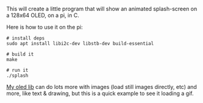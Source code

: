 This will create a little program that will show an animated splash-screen on a 128x64 OLED, on a pi, in C.

Here is how to use it on the pi:

```
# install deps
sudo apt install libi2c-dev libstb-dev build-essential 

# build it
make

# run it
./splash
```

[My oled lib](https://github.com/konsumer/pipd/tree/main/drivers) can do lots more with images (load still images directly, etc) and more, like text & drawing, but this is a quick example to see it loading a gif.
